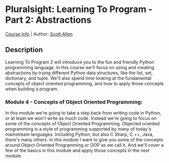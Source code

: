 # Pluralsight: Learning To Program - Part 2: Abstractions
[Course Info](https://app.pluralsight.com/library/courses/learning-programming-abstractions-python) | Author: [Scott Allen](https://www.pluralsight.com/authors/scott-allen)

## Description
Learning To Program 2 will introduce you to the fun and friendly Python programming language. In this course we'll focus on using and creating abstractions by trying different Python data structures, like the list, set, dictionary, and tuple. We'll also spend time looking at the fundamental concepts of object oriented programming, and how to apply those concepts when building a program.

### Module 4 - Concepts of Object Oriented Programming:
In this module we're going to take a step back from writing code in Python, or at least we won't write as much code. Instead we're going to focus on some of the concepts of Object Oriented Programming. Objected oriented programming is a style of programming supported by many of today's mainstream languages. Including Python, but also C Sharp, C ++, Java, there's many others. In this module I want to give you some of the concepts around Object Oriented Programming or OOP as we call it. And we'll cover a few of the basics in this module and apply those concepts in the next module.